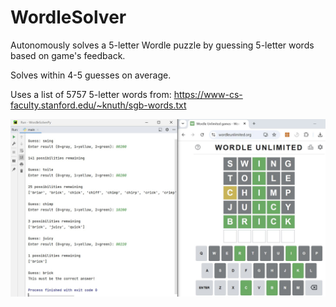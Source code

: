 # WordleSolver

Autonomously solves a 5-letter Wordle puzzle by guessing 5-letter words based on game's feedback. 

Solves within 4-5 guesses on average.

Uses a list of 5757 5-letter words from: 
https://www-cs-faculty.stanford.edu/~knuth/sgb-words.txt

![example run 1](https://github.com/JasonVBN/WordleSolver/blob/main/example-run-1.JPG)
